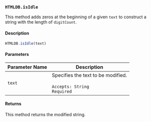 ### `HTMLDB.isIdle`

This method adds zeros at the beginning of a given `text` to construct a string with the length of `digitCount`.

#### Description

```javascript
HTMLDB.isIdle(text)
```

#### Parameters

| Parameter Name             | Description                               |
| -------------------------- | ----------------------------------------- |
| `text` | Specifies the text to be modified.<br><br>`Accepts: String`<br>`Required` |

#### Returns

This method returns the modified string.